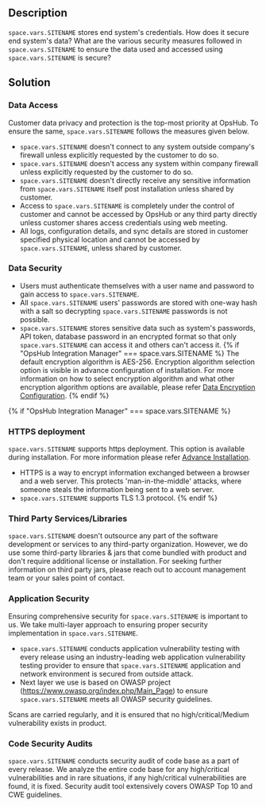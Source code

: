 ## Description

<code class="expression">space.vars.SITENAME</code> stores end system's credentials. How does it secure end system's data? What are the various security measures followed in <code class="expression">space.vars.SITENAME</code> to ensure the data used and accessed using <code class="expression">space.vars.SITENAME</code> is secure?

## Solution

### Data Access

Customer data privacy and protection is the top-most priority at OpsHub. To ensure the same, <code class="expression">space.vars.SITENAME</code> follows the measures given below.

* <code class="expression">space.vars.SITENAME</code> doesn't connect to any system outside company's firewall unless explicitly requested by the customer to do so.
* <code class="expression">space.vars.SITENAME</code> doesn't access any system within company firewall unless explicitly requested by the customer to do so.
* <code class="expression">space.vars.SITENAME</code> doesn't directly receive any sensitive information from <code class="expression">space.vars.SITENAME</code> itself post installation unless shared by customer.
* Access to <code class="expression">space.vars.SITENAME</code> is completely under the control of customer and cannot be accessed by OpsHub or any third party directly unless customer shares access credentials using web meeting.
* All logs, configuration details, and sync details are stored in customer specified physical location and cannot be accessed by <code class="expression">space.vars.SITENAME</code>, unless shared by customer.

### Data Security

* Users must authenticate themselves with a user name and password to gain access to <code class="expression">space.vars.SITENAME</code>.
* All <code class="expression">space.vars.SITENAME</code> users' passwords are stored with one-way hash with a salt so decrypting <code class="expression">space.vars.SITENAME</code> passwords is not possible.
* <code class="expression">space.vars.SITENAME</code> stores sensitive data such as system's passwords, API token, database password in an encrypted format so that only <code class="expression">space.vars.SITENAME</code> can access it and others can't access it. {% if "OpsHub Integration Manager" === space.vars.SITENAME %} The default encryption algorithm is AES-256. Encryption algorithm selection option is visible in advance configuration of installation. For more information on how to select encryption algorithm and what other encryption algorithm options are available, please refer [Data Encryption Configuration](../../../getting-started/installation.md#data-encryption-configuration). {% endif %}

{% if "OpsHub Integration Manager" === space.vars.SITENAME %}
### HTTPS deployment
<code class="expression">space.vars.SITENAME</code> supports https deployment. This option is available during installation. For more information please refer [Advance Installation](../../../getting-started/installation.md#advance-installation).

* HTTPS is a way to encrypt information exchanged between a browser and a web server. This protects 'man-in-the-middle' attacks, where someone steals the information being sent to a web server.
* <code class="expression">space.vars.SITENAME</code> supports TLS 1.3 protocol.
{% endif %}

### Third Party Services/Libraries

<code class="expression">space.vars.SITENAME</code> doesn't outsource any part of the software development or services to any third-party organization. However, we do use some third-party libraries & jars that come bundled with product and don't require additional license or installation. For seeking further information on third party jars, please reach out to account management team or your sales point of contact.

### Application Security

Ensuring comprehensive security for <code class="expression">space.vars.SITENAME</code> is important to us. We take multi-layer approach to ensuring proper security implementation in <code class="expression">space.vars.SITENAME</code>. 
    
* <code class="expression">space.vars.SITENAME</code> conducts application vulnerability testing with every release using an industry-leading web application vulnerability testing provider to ensure that <code class="expression">space.vars.SITENAME</code> application and network environment is secured from outside attack.
* Next layer we use is based on OWASP project (https://www.owasp.org/index.php/Main_Page) to ensure <code class="expression">space.vars.SITENAME</code> meets all OWASP security guidelines. 

Scans are carried regularly, and it is ensured that no high/critical/Medium vulnerability exists in product.

### Code Security Audits

<code class="expression">space.vars.SITENAME</code> conducts security audit of code base as a part of every release. We analyze the entire code base for any high/critical vulnerabilities and in rare situations, if any high/critical vulnerabilities are found, it is fixed. Security audit tool extensively covers OWASP Top 10 and CWE guidelines.
